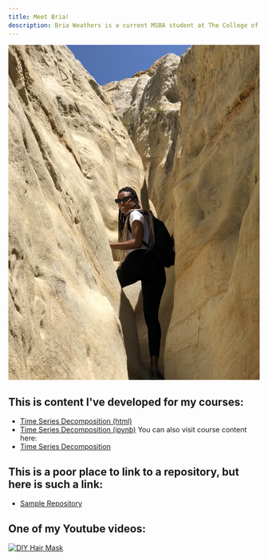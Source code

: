 ```yaml
---
title: Meet Bria!
description: Bria Weathers is a current MSBA student at The College of William & Mary. Bria loves learning new things and overcoming challenges. After several years in the IT work force, she decided to further her career and knowledge in Data Science. Bria also loves to kick back and relax by spending time with her family and friends, working out or hiking with her fiancé, trying new foods and cocktails, traveling, and expressing her artistic side by creating unique make-up and hair looks.
---
```


![My Picture](/pics/Sandiego.JPG)


## This is content I've developed for my courses:
- [Time Series Decomposition (html)](TimeSeriesDecomposition.html)
- [Time Series Decomposition (ipynb)](TimeSeriesDecomposition.ipynb)
You can also visit course content here:
- [Time Series Decomposition](/timeseries/index.md)

## This is a poor place to link to a repository, but here is such a link:
- [Sample Repository](https://github.com/shehergit/sample)


## One of my Youtube videos:

[![DIY Hair Mask](https://img.youtube.com/vi/vaatGxTaz8c/0.jpg)](http://www.youtube.com/watch?v=vaatGxTaz8c)

